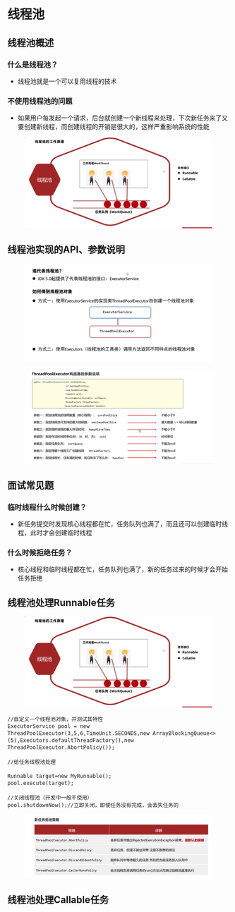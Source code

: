 # 线程池

## 线程池概述

### 什么是线程池？
* 线程池就是一个可以复用线程的技术

### 不使用线程池的问题
* 如果用户每发起一个请求，后台就创建一个新线程来处理，下次新任务来了又要创建新线程，而创建线程的开销是很大的，这样严重影响系统的性能

<figure><img src="../.gitbook/assets/Screen Shot 2022-11-12 at 11.49.48 PM.png" alt=""><figcaption></figcaption></figure>

## 线程池实现的API、参数说明

<figure><img src="../.gitbook/assets/Screen Shot 2022-11-12 at 11.50.55 PM.png" alt=""><figcaption></figcaption></figure>

<figure><img src="../.gitbook/assets/Screen Shot 2022-11-12 at 11.53.50 PM.png " alt=""><figcaption></figcaption></figure>

## 面试常见题

### 临时线程什么时候创建？
* 新任务提交时发现核心线程都在忙，任务队列也满了，而且还可以创建临时线程，此时才会创建临时线程

### 什么时候拒绝任务？
* 核心线程和临时线程都在忙，任务队列也满了，新的任务过来的时候才会开始任务拒绝

## 线程池处理Runnable任务

 <figure><img src="../.gitbook/assets/Screen Shot 2022-11-12 at 11.49.48 PM.png" alt=""><figcaption></figcaption></figure>

```
//自定义一个线程池对象，并测试其特性
ExecutorService pool = new ThreadPoolExecutor(3,5,6,TimeUnit.SECONDS,new ArrayBlockingQueue<>(5),Executors.defaultThreadFactory(),new ThreadPoolExecutor.AbortPolicy());

//给任务线程池处理

Runnable target=new MyRunnable();
pool.execute(target);

//关闭线程池（开发中一般不使用）
pool.shutdownNow();//立即关闭，即使任务没有完成，会丢失任务的

```

 <figure><img src="../.gitbook/assets/Screen Shot 2022-11-13 at 11.43.50 AM.png" alt=""><figcaption></figcaption></figure>
 
 
## 线程池处理Callable任务

